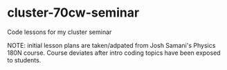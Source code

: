 # cluster-70cw-seminar
Code lessons for my cluster seminar

NOTE: initial lesson plans are taken/adpated from Josh Samani's Physics 180N course. Course deviates after intro coding topics have been exposed to students.
